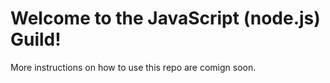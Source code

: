 # Welcome to the JavaScript (node.js) Guild!

More instructions on how to use this repo are comign soon.
